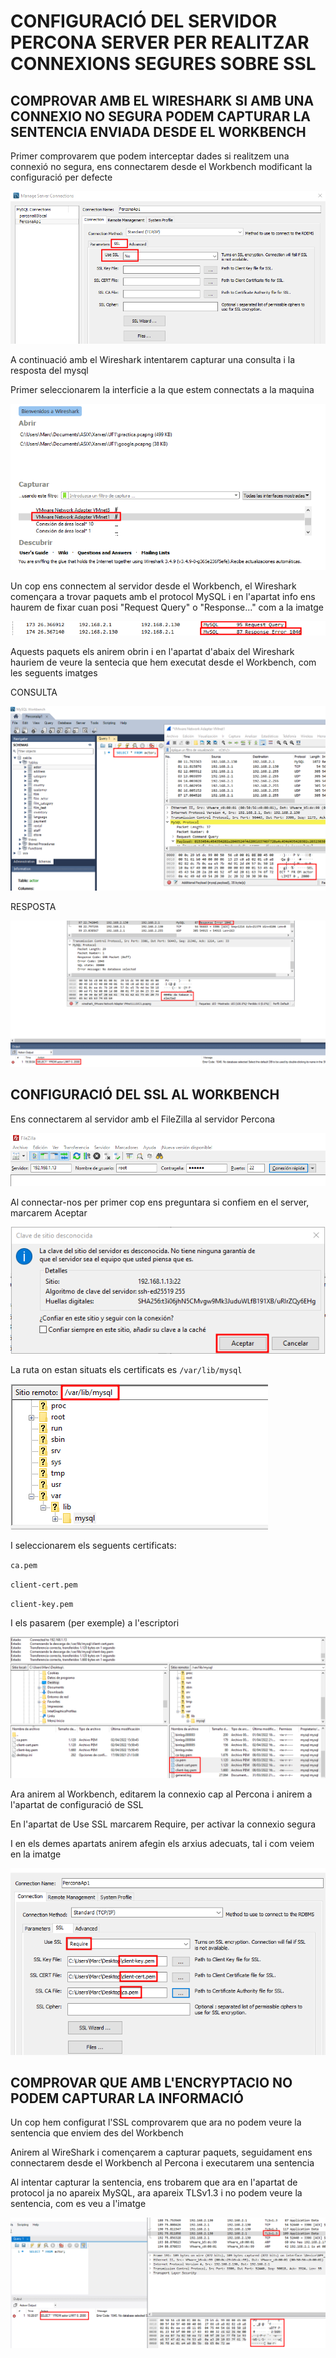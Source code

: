 # CONFIGURACIÓ DEL SERVIDOR PERCONA SERVER PER REALITZAR CONNEXIONS SEGURES SOBRE SSL

## COMPROVAR AMB EL WIRESHARK SI AMB UNA CONNEXIO NO SEGURA PODEM CAPTURAR LA SENTENCIA ENVIADA DESDE EL WORKBENCH

Primer comprovarem que podem interceptar dades si realitzem una connexió no segura, ens connectarem desde el Workbench modificant la configuració per defecte

![ScreenShot](imgs/connexioWorkbench.png)

A continuació amb el Wireshark intentarem capturar una consulta i la resposta del mysql

Primer seleccionarem la interficie a la que estem connectats a la maquina

![ScreenShot](imgs/interficie.png)

Un cop ens connectem al servidor desde el Workbench, el Wireshark començara a trovar paquets amb el protocol MySQL i en l'apartat info ens haurem de fixar cuan posi "Request Query" o "Response..." com a la imatge

![ScreenShot](imgs/infoWireShark.png)

Aquests paquets els anirem obrin i en l'apartat d'abaix del Wireshark hauriem de veure la sentecia que hem executat desde el Workbench, com les seguents imatges

CONSULTA

![ScreenShot](imgs/veureSelect.png)

RESPOSTA

![ScreenShot](imgs/veureResposta.png)

## CONFIGURACIÓ DEL SSL AL WORKBENCH

Ens connectarem al servidor amb el FileZilla al servidor Percona

![ScreenShot](imgs/connexioFilezilla.png)

Al connectar-nos per primer cop ens preguntara si confiem en el server, marcarem Aceptar

![ScreenShot](imgs/preguntaFilezilla.png)

La ruta on estan situats els certificats es `/var/lib/mysql`

![ScreenShot](imgs/rutaSSL.png)

I seleccionarem els seguents certificats:

`ca.pem`

`client-cert.pem`

`client-key.pem`

I els pasarem (per exemple) a l'escriptori

![ScreenShot](imgs/certificats.png)

Ara anirem al Workbench, editarem la connexio cap al Percona i anirem a l'apartat de configuració de SSL

En l'apartat de Use SSL marcarem Require, per activar la connexio segura

I en els demes apartats anirem afegin els arxius adecuats, tal i com veiem en la imatge

![ScreenShot](imgs/workbenchSSL.png)

## COMPROVAR QUE AMB L'ENCRYPTACIO NO PODEM CAPTURAR LA INFORMACIÓ

Un cop hem configurat l'SSL comprovarem que ara no podem veure la sentencia que enviem des del Workbench

Anirem al WireShark i començarem a capturar paquets, seguidament ens connectarem desde el Workbench al Percona i executarem una sentencia

Al intentar capturar la sentencia, ens trobarem que ara en l'apartat de protocol ja no apareix MySQL, ara apareix TLSv1.3 i no podem veure la sentencia, com es veu a l'imatge

![ScreenShot](imgs/paquetsSSL.png)
